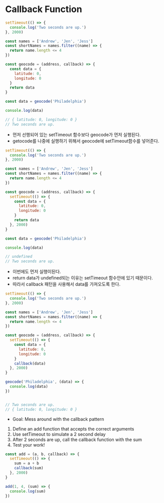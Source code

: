 # Callback Function

```javascript
setTimeout(() => {
  console.log('Two seconds are up.')
}, 2000)

const names = ['Andrew', 'Jen', 'Jess']
const shortNames = names.filter((name) => {
  return name.length <= 4
})

const geocode = (address, callback) => {
  const data = {
    latitude: 0,
    longitude: 0
  }
  return data
}

const data = geocode('Philadelphia')

console.log(data)

// { latitude: 0, longitude: 0 }
// Two seconds are up.
```

* 먼저 선행되어 있는 setTimeout 함수보다 geocode가 먼저 실행된다.
* getocode를 나중에 실행하기 위해서 geocode에 setTimeout함수를 넣어준다.

```javascript
setTimeout(() => {
  console.log('Two seconds are up.')
}, 2000)

const names = ['Andrew', 'Jen', 'Jess']
const shortNames = names.filter((name) => {
  return name.length <= 4
})

const geocode = (address, callback) => {
  setTimeout(() => {
    const data = {
      latitude: 0,
      longitude: 0
    }
    return data
  }, 2000)
}

const data = geocode('Philadelphia')

console.log(data)

// undefined
// Two seconds are up.
```

* 이번에도 먼저 실행이된다.
* return data가 undefined되는 이유는 setTimeout 함수안에 있기 때문이다.
* 따라서 callback 패턴을 사용해서 data를 가져오도록 한다.

```javascript
setTimeout(() => {
  console.log('Two seconds are up.')
}, 2000)

const names = ['Andrew', 'Jen', 'Jess']
const shortNames = names.filter((name) => {
  return name.length <= 4
})

const geocode = (address, callback) => {
  setTimeout(() => {
    const data = {
      latitude: 0,
      longitude: 0
    }
    callback(data)
  }, 2000)
}

geocode('Philadelphia', (data) => {
  console.log(data)
})


// Two seconds are up.
// { latitude: 0, longitude: 0 }
```

* Goal: Mess around with the callback pattern

1. Define an add function that accepts the correct arguments
2. Use setTimeout to simulate a 2 second delay
3. After 2 seconds are up, call the callback function with the sum
4. Test your work!

```javascript
const add = (a, b, callback) => {
  setTimeout(() => {
    sum = a + b
    callback(sum)
  }, 2000)
}

add(1, 4, (sum) => {
  console.log(sum)
})
```